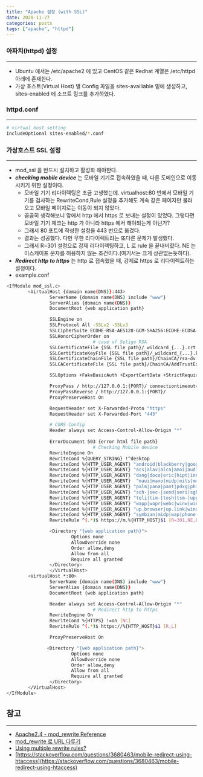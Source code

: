 ```yaml
---
title: "Apache 설정 (with SSL)"
date: 2020-11-27
categories: posts
tags: ["apache", "httpd"]
---
```


### **아파치(httpd) 설정**
---
- Ubuntu 에서는 /etc/apache2 에 있고 CentOS 같은 Redhat 계열은 /etc/httpd 아래에 존재한다.
- 가상 호스트(Virtual Host) 별 Config 파일을 sites-availiable 밑에 생성하고, sites-enabled 에 소프트 링크를 추가하였다.

### **httpd.conf**
---
```sh
# virtual host setting
IncludeOptional sites-enabled/*.conf
```

### **가상호스트 SSL 설정**
---
- mod_ssl 을 반드시 설치하고 활성화 해야한다.
- ***checking mobile device*** 는 모바일 기기로 접속하였을 때, 다른 도메인으로 이동시키기 위한 설정이다.
  - 모바일 기기 리다이렉팅은 조금 고생했는데. virtualhost:80 번에서 모바일 기기를 검사하는 RewriteCond,Rule 설정을 추가해도 계속 같은 페이지만 불러오고 모바일 페이지로는 이동이 되지 않았다.
  - 곰곰히 생각해보니 앞에서 http 에서 https 로 보내는 설정이 있었다. 그렇다면 모바일 기기 체크는 http 가 아니라 https 에서 해야되는게 아닌가? 
  - 그래서 80 포트에 작성한 설정을 443 번으로 옮겼다.
  - 결과는 성공했다. 다만 무한 리다이렉트라는 또다른 문제가 발생했다.
  - 그래서 R=301 설정으로 강제 리다이렉팅하고, L 로 rule 을 끝내버렸다. NE 는 이스케이프 문자를 허용하지 않는 조건이다.(여기서는 크게 상관없는듯하다).
- ***Redirect http to https*** 는 http 로 접속했을 때, 강제로 https 로 리다이렉트하는 설정이다.
- example.conf
```sh
<IfModule mod_ssl.c>
        <VirtualHost {domain name(DNS)}:443>
                ServerName {domain name(DNS) include "www"}
                ServerAlias {domain name(DNS)}
                DocumentRoot {web application path}

                SSLEngine on
                SSLProtocol All -SSLv2 -SSLv3
                SSLCipherSuite ECDHE-RSA-AES128-GCM-SHA256:ECDHE-ECDSA-AES128-GCM-SHA256:ECDHE-RSA-AES256-GCM-SHA384:ECDHE-ECDSA-AES256-GCM-SHA384:DHE-RSA-AES128-GCM-SHA256:DHE-DSS-AES128-GCM-SHA256:kEDH+AESGCM:ECDHE-RSA-AES128-SHA256:ECDHE-ECDSA-AES128-SHA256:ECDHE-RSA-AES128-SHA:ECDHE-ECDSA-AES128-SHA:ECDHE-RSA-AES256-SHA384:ECDHE-ECDSA-AES256-SHA384:ECDHE-RSA-AES256-SHA:ECDHE-ECDSA-AES256-SHA:DHE-RSA-AES128-SHA256:DHE-RSA-AES128-SHA:DHE-DSS-AES128:DHES-RSA-AES256-SHA:DHE-RSA-AES256-SHA:AES128-GCM-SHA256:AES256-GCM-SHA384:AES128-SHA256:AES256-SHA256:AES128-SHAAES256-SHA:AES:CAMESIA:DES-CBC3-SHA:!aNULL:!eNULL:!EXPORT:!DES:!RC4:!MD5:!PSK:!aECDH:!EDH-DSS-DES-CBC3-SHA:!EDH-RSA-DES-CBC3-SHA:!KRB5-DES-CBC3-SHA
                SSLHonorCipherOrder on
								# case of Setigo RSA
                SSLCertificateFile {SSL file path}/_wildcard_{...}.crt
                SSLCertificateKeyFile {SSL file path}/_wildcard_{...}.key
                SSLCertificateChainFile {SSL file path}/ChainCA/rsa-dv.chain-bundle.pem
                SSLCACertificateFile {SSL file path}/ChainCA/AddTrustExternalCARoot.crt

                SSLOptions +FakeBasicAuth +ExportCertData +StrictRequire

                ProxyPass / http://127.0.0.1:{PORT}/ connectiontimeout=900 timeout=900
                ProxyPassReverse / http://127.0.0.1:{PORT}/
                ProxyPreserveHost On

                RequestHeader set X-Forwarded-Proto "https"
                RequestHeader set X-Forwarded-Port "443"

                # CORS Config
                Header always set Access-Control-Allow-Origin "*"
					
                ErrorDocument 503 {error html file path}
								# Checking Mobile device
                RewriteEngine On
                RewriteCond %{QUERY_STRING} !^desktop
                RewriteCond %{HTTP_USER_AGENT} "android|blackberry|googlebot-mobile|iemobile|ipad|iphone|ipod|#opera mobile|palmos|webos" [NC,OR]
                RewriteCond %{HTTP_USER_AGENT} "acs|alav|alca|amoi|audi|aste|avan|benq|bird|blac|blaz|brew|cell|cldc|cmd-" [NC,OR]
                RewriteCond %{HTTP_USER_AGENT} "dang|doco|eric|hipt|inno|ipaq|java|jigs|kddi|keji|leno|lg-c|lg-d|lg-g|lge-" [NC,OR]
                RewriteCond %{HTTP_USER_AGENT}  "maui|maxo|midp|mits|mmef|mobi|mot-|moto|mwbp|nec-|newt|noki|opwv" [NC,OR]
                RewriteCond %{HTTP_USER_AGENT} "palm|pana|pant|pdxg|phil|play|pluc|port|prox|qtek|qwap|sage|sams|sany" [NC,OR]
                RewriteCond %{HTTP_USER_AGENT} "sch-|sec-|send|seri|sgh-|shar|sie-|siem|smal|smar|sony|sph-|symb|t-mo" [NC,OR]
                RewriteCond %{HTTP_USER_AGENT} "teli|tim-|tosh|tsm-|upg1|upsi|vk-v|voda|w3cs|wap-|wapa|wapi" [NC,OR]
                RewriteCond %{HTTP_USER_AGENT} "wapp|wapr|webc|winw|winw|xda|xda-" [NC,OR]
                RewriteCond %{HTTP_USER_AGENT} "up.browser|up.link|windowssce|iemobile|mini|mmp" [NC,OR]
                RewriteCond %{HTTP_USER_AGENT} "symbian|midp|wap|phone|pocket|mobile|pda|psp" [NC]
                RewriteRule ^(.*)$ https://m.%{HTTP_HOST}$1 [R=301,NE,L]

                <Directory "{web application path}">
                        Options none
                        AllowOverride none
                        Order allow,deny
                        Allow from all
                        Require all granted
                </Directory>
				</VirtualHost>
        <VirtualHost *:80>
                ServerName {domain name(DNS) include "www"}
                ServerAlias {domain name(DNS)}
                DocumentRoot {web application path}

                Header always set Access-Control-Allow-Origin "*"
								# Redirect http to https
                RewriteEngine On
                RewriteCond %{HTTPS} !=on [NC]
                RewriteRule ^(.*)$ https://%{HTTP_HOST}$1 [R,L]

                ProxyPreserveHost On

               <Directory "{web application path}">
                        Options none
                        AllowOverride none
                        Order allow,deny
                        Allow from all
                        Require all granted
                </Directory>
        </VirtualHost>
</IfModule>
```


## **참고**
---
- [Apache2.4 - mod_rewrite Reference](https://httpd.apache.org/docs/2.4/mod/mod_rewrite.html)
- [mod_rewrite 로 URL 다루기](https://www.lesstif.com/linux-infra-book/mod_rewrite-url-18219493.html)
- [Using multiple rewrite rules?](https://stackoverflow.com/questions/12155991/using-multiple-rewrite-rules/12156027)
- [https://stackoverflow.com/questions/3680463/mobile-redirect-using-htaccess](https://stackoverflow.com/questions/3680463/mobile-redirect-using-htaccess)